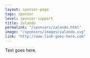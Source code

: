 ```yaml
---
layout: sponsor-page
tags: sponsor
level: sponsor-support
title: Zalando
permalink: "/sponsors/zalando.html"
image: "/sponsors/images/zalando.svg"
link: "http://www.link-goes-here.com"
---
```


Text goes here.
